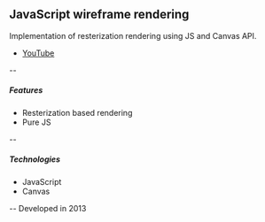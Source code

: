 ## JavaScript wireframe rendering
Implementation of resterization rendering using JS and Canvas API.
+ [YouTube](https://youtu.be/oZAj5TUcBdM)

--
##### Features
+ Resterization based rendering
+ Pure JS

--
##### Technologies
+ JavaScript
+ Canvas

--
Developed in 2013
